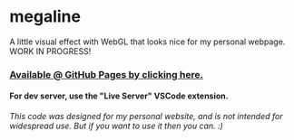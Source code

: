 # megaline
A little visual effect with WebGL that looks nice for my personal webpage. WORK IN PROGRESS!

### [Available @ GitHub Pages by clicking here.](https://helloworld3200.github.io/megaline/)
#### For dev server, use the "Live Server" VSCode extension.
*This code was designed for my personal website, and is not intended for widespread use. 
But if you want to use it then you can. :)*
